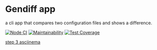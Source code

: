 # Gendiff app

a cli app that compares two configuration files and shows a difference.

[![Node CI](https://github.com/siniiitsa/frontend-project-lvl2/workflows/Node%20CI/badge.svg)](https://github.com/siniiitsa/frontend-project-lvl2/actions)
[![Maintainability](https://api.codeclimate.com/v1/badges/4c9931ddd90cd1bd16cd/maintainability)](https://codeclimate.com/github/siniiitsa/frontend-project-lvl2/maintainability)
[![Test Coverage](https://api.codeclimate.com/v1/badges/4c9931ddd90cd1bd16cd/test_coverage)](https://codeclimate.com/github/siniiitsa/frontend-project-lvl2/test_coverage)

[step 3 asciinema](https://asciinema.org/a/Z9sQBqOq5EFebECBOBW8VftWt)
